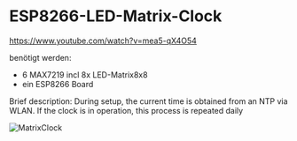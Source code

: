 # ESP8266-LED-Matrix-Clock

https://www.youtube.com/watch?v=mea5-qX4O54

benötigt werden:
- 6 MAX7219 incl 8x LED-Matrix8x8
- ein ESP8266 Board

Brief description:
During setup, the current time is obtained from an NTP via WLAN. If the clock is in operation, this process is repeated daily 

![MatrixClock](https://github.com/schreibfaul1/ESP8266-LED-Matrix-Clock/blob/master/ESP8266_LED_Matrix_Clock.gif)


